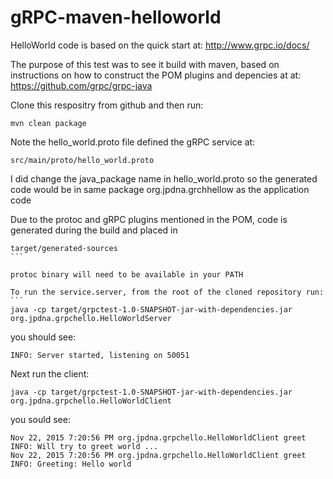 # gRPC-maven-helloworld


HelloWorld code is based on the quick start at:
http://www.grpc.io/docs/

The purpose of this test was to see it build with maven, based on instructions on how to construct the POM plugins and depencies at at: https://github.com/grpc/grpc-java


Clone this respositry from github and then run:
```
mvn clean package
```

Note the hello_world.proto file defined the gRPC service at:
```
src/main/proto/hello_world.proto
```
I did change the java_package name in hello_world.proto so the generated code would be in same package org.jpdna.grchhellow as the application code

Due to the protoc and gRPC plugins mentioned in the POM, code is generated during the build and placed in
````
target/generated-sources
```

protoc binary will need to be available in your PATH

To run the service.server, from the root of the cloned repository run:
```
java -cp target/grpctest-1.0-SNAPSHOT-jar-with-dependencies.jar org.jpdna.grpchello.HelloWorldServer
````

you should see:
```
INFO: Server started, listening on 50051
```

Next run the client:
```
java -cp target/grpctest-1.0-SNAPSHOT-jar-with-dependencies.jar org.jpdna.grpchello.HelloWorldClient 
```

you sould see:
```
Nov 22, 2015 7:20:56 PM org.jpdna.grpchello.HelloWorldClient greet
INFO: Will try to greet world ...
Nov 22, 2015 7:20:56 PM org.jpdna.grpchello.HelloWorldClient greet
INFO: Greeting: Hello world
```

